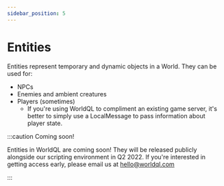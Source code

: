 ```yaml
---
sidebar_position: 5
---
```


# Entities

Entities represent temporary and dynamic objects in a World. They can be used for:
- NPCs
- Enemies and ambient creatures
- Players (sometimes)
  - If you're using WorldQL to compliment an existing game server, it's better to simply use a LocalMessage to pass information about player state.


:::caution Coming soon!

Entities in WorldQL are coming soon! They will be released publicly alongside our scripting environment in Q2 2022. If you're interested in getting access early, please email us at hello@worldql.com

:::


